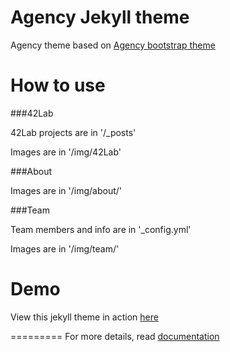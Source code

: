 Agency Jekyll theme
====================

Agency theme based on [Agency bootstrap theme ](http://startbootstrap.com/templates/agency/)

# How to use

###42Lab 

42Lab projects are in '/_posts'

Images are in '/img/42Lab'

###About

Images are in '/img/about/'

###Team

Team members and info are in '_config.yml'

Images are in '/img/team/'


# Demo

View this jekyll theme in action [here](https://y7kim.github.io/agency-jekyll-theme)

=========
For more details, read [documentation](http://jekyllrb.com/)
